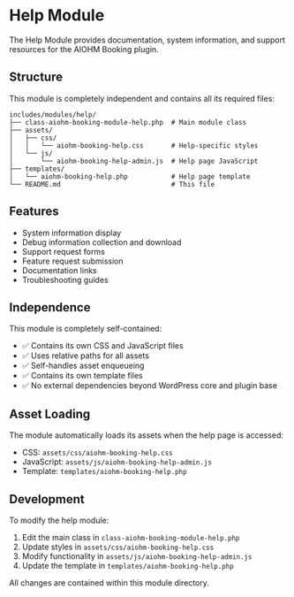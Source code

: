 # Help Module

The Help Module provides documentation, system information, and support resources for the AIOHM Booking plugin.

## Structure

This module is completely independent and contains all its required files:

```
includes/modules/help/
├── class-aiohm-booking-module-help.php  # Main module class
├── assets/
│   ├── css/
│   │   └── aiohm-booking-help.css       # Help-specific styles
│   └── js/
│       └── aiohm-booking-help-admin.js  # Help page JavaScript
├── templates/
│   └── aiohm-booking-help.php           # Help page template
└── README.md                            # This file
```

## Features

- System information display
- Debug information collection and download
- Support request forms
- Feature request submission
- Documentation links
- Troubleshooting guides

## Independence

This module is completely self-contained:
- ✅ Contains its own CSS and JavaScript files
- ✅ Uses relative paths for all assets
- ✅ Self-handles asset enqueueing
- ✅ Contains its own template files
- ✅ No external dependencies beyond WordPress core and plugin base

## Asset Loading

The module automatically loads its assets when the help page is accessed:
- CSS: `assets/css/aiohm-booking-help.css`
- JavaScript: `assets/js/aiohm-booking-help-admin.js`
- Template: `templates/aiohm-booking-help.php`

## Development

To modify the help module:
1. Edit the main class in `class-aiohm-booking-module-help.php`
2. Update styles in `assets/css/aiohm-booking-help.css`
3. Modify functionality in `assets/js/aiohm-booking-help-admin.js`
4. Update the template in `templates/aiohm-booking-help.php`

All changes are contained within this module directory.